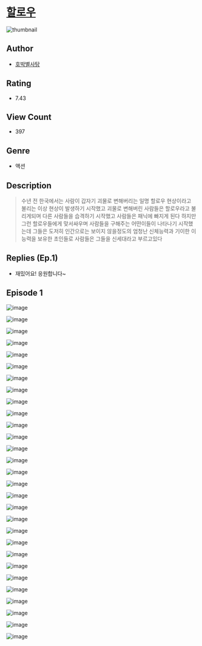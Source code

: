 # [할로우](https://comic.naver.com/challenge/list?titleId=810168)
![thumbnail](https://image-comic.pstatic.net/user_contents_data/challenge_comic/2023/05/23/346616/upload_7077233307199616565_480x623.jpeg)

## Author
- [호박별사탕](https://comic.naver.com/artistTitle?id=346616)

## Rating
- 7.43

## View Count
- 397

## Genre
- 액션

## Description
> 수년 전 한국에서는 사람이 갑자기 괴물로 변해버리는 일명 할로우 현상이라고 불리는 이상 현상이 발생하기 시작했고 괴물로 변해버린 사람들은 할로우라고 불리게되며 다른 사람들을 습격하기 시작했고 사람들은 패닉에 빠지게 된다 하지만 그런 할로우들에게 맞서싸우며 사람들을 구해주는 어떤이들이 나타나기 시작했는데 그들은 도저히 인간으로는 보이지 않을정도의 엄청난 신체능력과 기이한 이능력을 보유한 초인들로 사람들은 그들을 신세대라고 부르고있다

## Replies (Ep.1)
- 재밌어요! 응원합니다~

## Episode 1
![image](https://image-comic.pstatic.net/user_contents_data/challenge_comic/2023/05/23/346616/upload_3774637940267891000.jpeg)

![image](https://image-comic.pstatic.net/user_contents_data/challenge_comic/2023/05/23/346616/upload_7377231958116426850.jpeg)

![image](https://image-comic.pstatic.net/user_contents_data/challenge_comic/2023/05/23/346616/upload_3978476611391676771.jpeg)

![image](https://image-comic.pstatic.net/user_contents_data/challenge_comic/2023/05/23/346616/upload_3991986310846297185.jpeg)

![image](https://image-comic.pstatic.net/user_contents_data/challenge_comic/2023/05/23/346616/upload_3906928091374970424.jpeg)

![image](https://image-comic.pstatic.net/user_contents_data/challenge_comic/2023/05/23/346616/upload_7075828122749710899.jpeg)

![image](https://image-comic.pstatic.net/user_contents_data/challenge_comic/2023/05/23/346616/upload_4063151990551099186.jpeg)

![image](https://image-comic.pstatic.net/user_contents_data/challenge_comic/2023/05/23/346616/upload_3846978100304897635.jpeg)

![image](https://image-comic.pstatic.net/user_contents_data/challenge_comic/2023/05/23/346616/upload_7003156133589443683.jpeg)

![image](https://image-comic.pstatic.net/user_contents_data/challenge_comic/2023/05/23/346616/upload_3990863478317736289.jpeg)

![image](https://image-comic.pstatic.net/user_contents_data/challenge_comic/2023/05/23/346616/upload_7234576926582716208.jpeg)

![image](https://image-comic.pstatic.net/user_contents_data/challenge_comic/2023/05/23/346616/upload_7364619284224500528.jpeg)

![image](https://image-comic.pstatic.net/user_contents_data/challenge_comic/2023/05/23/346616/upload_7305740432198165044.jpeg)

![image](https://image-comic.pstatic.net/user_contents_data/challenge_comic/2023/05/23/346616/upload_7149237038858254128.jpeg)

![image](https://image-comic.pstatic.net/user_contents_data/challenge_comic/2023/05/23/346616/upload_3762023252754456930.jpeg)

![image](https://image-comic.pstatic.net/user_contents_data/challenge_comic/2023/05/23/346616/upload_3761692500866327653.jpeg)

![image](https://image-comic.pstatic.net/user_contents_data/challenge_comic/2023/05/23/346616/upload_7220173147346450532.jpeg)

![image](https://image-comic.pstatic.net/user_contents_data/challenge_comic/2023/05/23/346616/upload_3834869200927875938.jpeg)

![image](https://image-comic.pstatic.net/user_contents_data/challenge_comic/2023/05/23/346616/upload_7090184463236358758.jpeg)

![image](https://image-comic.pstatic.net/user_contents_data/challenge_comic/2023/05/23/346616/upload_3977912338706030947.jpeg)

![image](https://image-comic.pstatic.net/user_contents_data/challenge_comic/2023/05/23/346616/upload_7161622139649548849.jpeg)

![image](https://image-comic.pstatic.net/user_contents_data/challenge_comic/2023/05/23/346616/upload_7364011439028778593.jpeg)

![image](https://image-comic.pstatic.net/user_contents_data/challenge_comic/2023/05/23/346616/upload_3688503282515719992.jpeg)

![image](https://image-comic.pstatic.net/user_contents_data/challenge_comic/2023/05/23/346616/upload_4049636785720013110.jpeg)

![image](https://image-comic.pstatic.net/user_contents_data/challenge_comic/2023/05/23/346616/upload_3775533154075684964.jpeg)

![image](https://image-comic.pstatic.net/user_contents_data/challenge_comic/2023/05/23/346616/upload_3559642726514570598.jpeg)

![image](https://image-comic.pstatic.net/user_contents_data/challenge_comic/2023/05/23/346616/upload_3833464020031255093.jpeg)

![image](https://image-comic.pstatic.net/user_contents_data/challenge_comic/2023/05/23/346616/upload_3904729068119286580.jpeg)

![image](https://image-comic.pstatic.net/user_contents_data/challenge_comic/2023/05/23/346616/upload_3486121687634044006.jpeg)

